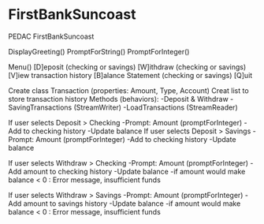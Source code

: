 # FirstBankSuncoast

PEDAC FirstBankSuncoast

DisplayGreeting()
PromptForString()
PromptForInteger()

Menu()
[D]eposit (checking or savings)
[W]ithdraw (checking or savings)
[V]iew transaction history
[B]alance Statement (checking or savings)
[Q]uit

Create class Transaction (properties: Amount, Type, Account)
Creat list to store transaction history
Methods (behaviors):
-Deposit & Withdraw
-SavingTransactions (StreamWriter)
-LoadTransactions (StreamReader)

If user selects Deposit > Checking
-Prompt: Amount (promptForInteger)
-Add to checking history
-Update balance
If user selects Deposit > Savings
-Prompt: Amount (promptForInteger)
-Add to checking history
-Update balance

If user selects Withdraw > Checking
-Prompt: Amount (promptForInteger)
-Add amount to checking history
-Update balance
-if amount would make balance < 0 : Error message, insufficient funds

If user selects Withdraw > Savings
-Prompt: Amount (promptForInteger)
-Add amount to savings history
-Update balance
-if amount would make balance < 0 : Error message, insufficient funds
